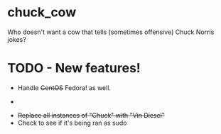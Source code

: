 # chuck_cow
Who doesn't want a cow that tells (sometimes offensive) Chuck Norris jokes?

# TODO - New features!

* Handle ~~CentOS~~ Fedora! as well.
* ~~~Check for jq (https://stedolan.github.io/jq/)~~
* ~~Replace all instances of "Chuck" with "Vin Diesel"~~
* Check to see if it's being ran as sudo
